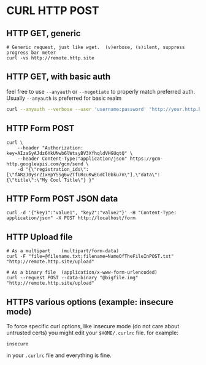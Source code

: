 # CURL HTTP POST

## HTTP GET, generic
```
# Generic request, just like wget.  (v)erbose, (s)ilent, suppress progress bar meter
curl -vs http://remote.http.site
```

## HTTP GET, with basic auth
feel free to use `--anyauth` or `--negotiate` to properly match preferred auth.
Usually `--anyauth` is preferred for basic realm
```sh
curl --anyauth --verbose --user 'username:password' "http://your.http.host.name/YOUR/REST/API"
```

## HTTP Form POST
```
curl \
    --header "Authorization: key=AIzaSyAJdz6YkUNwb6lWtsyBV3XfhqldVHGUqtQ" \
    --header Content-Type:"application/json" https://gcm-http.googleapis.com/gcm/send \
    -d "{\"registration_ids\":[\"fARzJ0ysrZIxHpYSSg6wZTfURcuKwEGdCl0bku7n\"],\"data\":{\"title\":\"My Cool Title\"} }"
```

## HTTP Form POST JSON data
```
curl -d '{"key1":"value1", "key2":"value2"}' -H "Content-Type: application/json" -X POST http://localhost/form
```

## HTTP Upload file
```
# As a multipart    (multipart/form-data)
curl -F "file=@filename.txt;filename=NameOfTheFileInPOST.txt" "http://remote.http.site/upload"

# As a binary file  (application/x-www-form-urlencoded)
curl --request POST --data-binary "@bigfile.img" "http://remote.http.site/upload"
```

## HTTPS various options (example: insecure mode)
To force specific curl options, like insecure mode (do not care about untrusted certs) you might edit your `$HOME/.curlrc` file.
for example:
```
insecure
```
in your `.curlrc` file and everything is fine.
